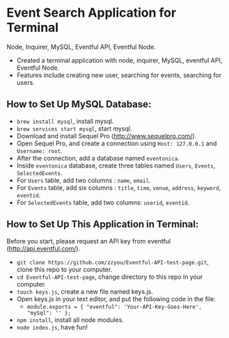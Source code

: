 # Event Search Application for Terminal
Node, Inquirer, MySQL, Eventful API, Eventful Node.

- Created a terminal application with node, inquirer, MySQL, eventful API, Eventful Node.
- Features include creating new user, searching for events, searching for users.

##

## How to Set Up MySQL Database:
- `brew install mysql`, install mysql.
- `brew services start mysql`, start mysql.
- Download and install Sequel Pro (http://www.sequelpro.com/).
- Open Sequel Pro, and create a connection using `Host: 127.0.0.1` and `Username: root`.
- After the connection, add a database named `eventonica`.
- Inside `eventonica` database, create three tables named `Users`, `Events`, `SelectedEvents`.
- For `Users` table, add two columns : `name`, `email`.
- For `Events` table, add six columns : `title`, `time`, `venue`, `address`, `keyword`, `eventid`.
- For `SelectedEvents` table, add two columns: `userid`, `eventid`.

##

## How to Set Up This Application in Terminal:
Before you start, please request an API key from eventful (http://api.eventful.com/).

- `git clone https://github.com/zzyou/Eventful-API-test-page.git`, clone this repo to your computer.
- `cd Eventful-API-test-page`, change directory to this repo in your computer.
- `touch keys.js`, create a new file named keys.js.
- Open keys.js in your text editor, and put the following code in the file:
    - `module.exports = {
        "eventful": 'Your-API-Key-Goes-Here', 
        "mySql": ''
    };`
- `npm install`, install all node modules.
- `node index.js`, have fun!
